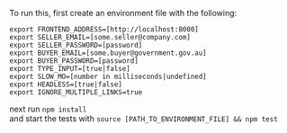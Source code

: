 To run this, first create an environment file with the following:

```
export FRONTEND_ADDRESS=[http://localhost:8000]
export SELLER_EMAIL=[some.seller@company.com]
export SELLER_PASSWORD=[password]
export BUYER_EMAIL=[some.buyer@government.gov.au]
export BUYER_PASSWORD=[password]
export TYPE_INPUT=[true|false]
export SLOW_MO=[number in milliseconds|undefined]
export HEADLESS=[true|false]
export IGNORE_MULTIPLE_LINKS=true
```

next run `npm install`  
and start the tests with `source [PATH_TO_ENVIRONMENT_FILE] && npm test`